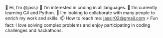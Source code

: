👋 Hi, I’m @jassjr
👀 I’m interested in coding in all languages.
🌱 I’m currently learning C# and Python.
💞️ I’m looking to collaborate with many people to enrich my work and skills.
📫 How to reach me: jassjr02@gmail.com
⚡ Fun fact: I love solving complex problems and enjoy participating in coding challenges and hackathons.

<!---
jassjr/jassjr is a ✨ special ✨ repository because its `README.md` (this file) appears on your GitHub profile.
You can click the Preview link to take a look at your changes.
--->
